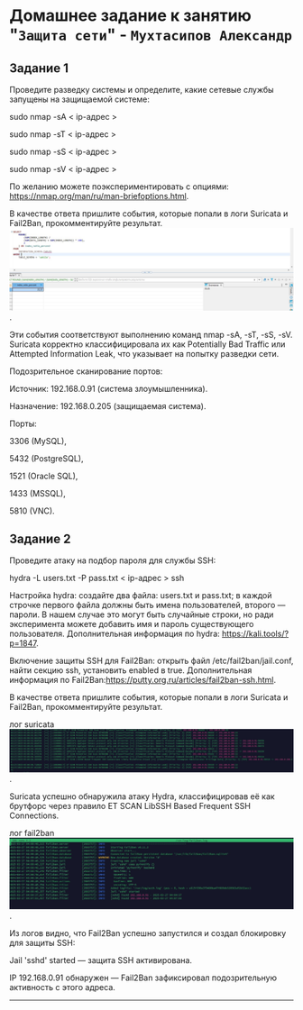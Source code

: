 # **Домашнее задание к занятию "`Защита сети`"** - `Мухтасипов Александр`


## Задание 1

Проведите разведку системы и определите, какие сетевые службы запущены на защищаемой системе:

sudo nmap -sA < ip-адрес >

sudo nmap -sT < ip-адрес >

sudo nmap -sS < ip-адрес >

sudo nmap -sV < ip-адрес >

По желанию можете поэкспериментировать с опциями: https://nmap.org/man/ru/man-briefoptions.html.

В качестве ответа пришлите события, которые попали в логи Suricata и Fail2Ban, прокомментируйте результат.
![Скриншот](./img/Задание1.jpg).

Эти события соответствуют выполнению команд nmap -sA, -sT, -sS, -sV. Suricata корректно классифицировала их как Potentially Bad Traffic или Attempted Information Leak, что указывает на попытку разведки сети. 

Подозрительное сканирование портов:

Источник: 192.168.0.91 (система злоумышленника).

Назначение: 192.168.0.205 (защищаемая система).

Порты:

3306 (MySQL),

5432 (PostgreSQL),

1521 (Oracle SQL),

1433 (MSSQL),

5810 (VNC).


## Задание 2

Проведите атаку на подбор пароля для службы SSH:

hydra -L users.txt -P pass.txt < ip-адрес > ssh

Настройка hydra:
создайте два файла: users.txt и pass.txt;
в каждой строчке первого файла должны быть имена пользователей, второго — пароли. В нашем случае это могут быть случайные строки, но ради эксперимента можете добавить имя и пароль существующего пользователя.
Дополнительная информация по hydra: https://kali.tools/?p=1847.

Включение защиты SSH для Fail2Ban:
открыть файл /etc/fail2ban/jail.conf,
найти секцию ssh,
установить enabled в true.
Дополнительная информация по Fail2Ban:https://putty.org.ru/articles/fail2ban-ssh.html.

В качестве ответа пришлите события, которые попали в логи Suricata и Fail2Ban, прокомментируйте результат.

лог suricata
![Скриншот](./img/Задание2.jpg).

Suricata успешно обнаружила атаку Hydra, классифицировав её как брутфорс через правило ET SCAN LibSSH Based Frequent SSH Connections.

лог fail2ban
![Скриншот](./img/Задание2_2.jpg).

Из логов видно, что Fail2Ban успешно запустился и создал блокировку для защиты SSH:

Jail 'sshd' started — защита SSH активирована.

IP 192.168.0.91 обнаружен — Fail2Ban зафиксировал подозрительную активность с этого адреса.



---